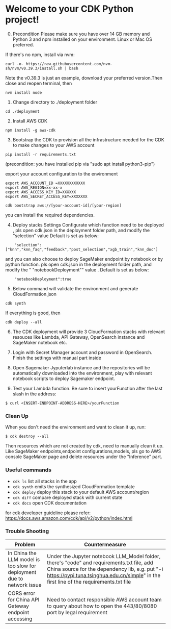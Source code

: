 # Welcome to your CDK Python project!

0. Precondition
Please make sure you have over 14 GB memory and Python 3 and npm installed on your environment. Linux or Mac OS preferred.

If there's no npm, install via nvm:
```
curl -o- https://raw.githubusercontent.com/nvm-sh/nvm/v0.39.3/install.sh | bash
```
Note the v0.39.3 is just an example, download your preferred version.Then close and reopen terminal, then
```
nvm install node
```



1. Change directory to ./deployment folder
```
cd ./deployment
```


2. Install AWS CDK
```
npm install -g aws-cdk
```


3. Bootstrap the CDK to provision all the infrastructure needed for the CDK to make changes to your AWS account

```
pip install -r requirements.txt
```
(precondition: you have installed pip via "sudo apt install python3-pip")

export your account configuration to the environment
```
export AWS_ACCOUNT_ID =XXXXXXXXXXXX
export AWS_REGION=xx-xx-x
export AWS_ACCESS_KEY_ID=XXXXXX
export AWS_SECRET_ACCESS_KEY=XXXXXXX
```
```
cdk bootstrap aws://[your-account-id]/[your-region]
```
you can install the required dependencies.


4. Deploy stacks Settings
Configurate which function need to be deployed , pls open cdk.json in the deployment folder path, and modify the "selection" value
Default is set as below:
```
    "selection":["knn","knn_faq","feedback","post_selection","xgb_train","knn_doc"]
```
and you can also choose to deploy SageMaker endpoint by notebook or by python function.  pls open cdk.json in the deployment folder path, and modify the " "notebookDeployment"" value . Default is set as below:
```
    "notebookDeployment":true
```

5. Below command will validate the environment and generate CloudFormation.json 
```
cdk synth
```
If everything is good, then
```
cdk deploy --all
```
6. The CDK deployment will provide 3 CloudFormation stacks with relevant resouces like Lambda, API Gateway, OpenSearch instance and SageMaker notebook etc.

7. Login with Secret Manager account and password in OpenSearch. Finish the settings with manual part inside
8. Open Sagemaker Jyputerlab instance and the repositories will be automatically downloaded into the environment, play with relevant notebook scripts to deploy Sagemaker endpoint.
9. Test your Lambda function. Be sure to insert yourFunction after the last slash in the address:
```
$ curl <INSERT-ENDPOINT-ADDRESS-HERE>/yourFunction
```
### Clean Up
When you don't need the environment and want to clean it up, run:

```
$ cdk destroy --all
```
Then resources which are not created by cdk, need to manually clean it up. Like SageMaker endpoints,endpoint configurations,models, pls go to AWS console SageMaker page and delete resources under the "Inference" part.

### Useful commands

 * `cdk ls`          list all stacks in the app
 * `cdk synth`       emits the synthesized CloudFormation template
 * `cdk deploy`      deploy this stack to your default AWS account/region
 * `cdk diff`        compare deployed stack with current state
 * `cdk docs`        open CDK documentation

 for cdk developer guideline please refer: https://docs.aws.amazon.com/cdk/api/v2/python/index.html 

### Trouble Shooting

 | Problem                 |          Countermeasure    |
| ------------------------ | -------------------------- |
| In China the LLM model is too slow for deployment  due to network issue         | Under the Jupyter notebook LLM_Model folder, there's "code" and requirements.txt file, add China source for the dependency lib, e.g. put "-i https://pypi.tuna.tsinghua.edu.cn/simple" in the first line of the requirements.txt file                                |
| CORS error for China API Gateway endpoint accessing | Need to contact responsible AWS account team to query about how to open the 443/80/8080 port by legal requirement |


